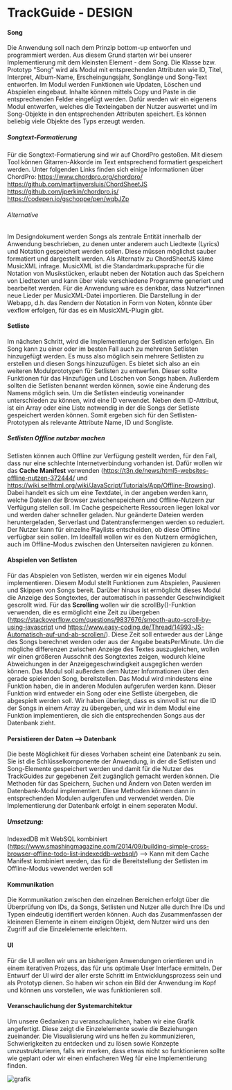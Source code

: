# TrackGuide - DESIGN

#### Song
Die Anwendung soll nach dem Prinzip bottom-up entworfen und programmiert werden. Aus diesem Grund starten wir bei unserer Implementierung mit dem kleinsten Element - dem Song. Die Klasse bzw. Prototyp "Song" wird als Modul mit entsprechenden Attributen wie ID, Titel, Interpret, Album-Name, Erscheingungsjahr, Songlänge und Song-Text entworfen. Im Modul werden Funktionen wie Updaten, Löschen und Abspielen eingebaut. Inhalte können mittels Copy und Paste in die entsprechenden Felder eingefügt werden. Dafür werden wir ein eigenens Modul entwerfen, welches die Texteingaben der Nutzer auswertet und im Song-Objekte in den entsprechenden Attributen speichert. Es können beliebig viele Objekte des Typs erzeugt werden. 

##### Songtext-Formatierung
Für die Songtext-Formatierung sind wir auf ChordPro gestoßen. Mit diesem Tool können Gitarren-Akkorde im Text entsprechend formatiert gespeichert werden. Unter folgenden Links finden sich einige Informationen über ChordPro:
https://www.chordpro.org/chordpro/
https://github.com/martijnversluis/ChordSheetJS
https://github.com/jperkin/chordpro.js/
https://codepen.io/gschoppe/pen/wqbJZp
###### Alternative
Im Designdokument werden Songs als zentrale Entität innerhalb der Anwendung beschrieben, zu denen unter anderem auch Liedtexte (Lyrics) und Notation gespeichert werden sollen. Diese müssen möglichst sauber formatiert und dargestellt werden. Als Alternativ zu ChordSheetJS käme MusicXML infrage. MusicXML ist die Standardmarkupsprache für die Notation von Musikstücken, erlaubt neben der Notation auch das Speichern von Liedtexten und kann über viele verschiedene Programme generiert und bearbeitet werden.
Für die Anwendung wäre es denkbar, dass Nutzer*innen neue Lieder per MusicXML-Datei importieren. Die Darstellung in der Webapp, d.h. das Rendern der Notation in Form von Noten, könnte über vexflow erfolgen, für das es ein MusicXML-Plugin gibt.


#### Setliste
Im nächsten Schritt, wird die Implementierung der Setlisten erfolgen. Ein Song kann zu einer oder im besten Fall auch zu mehreren Setlisten hinzugefügt werden. Es muss also möglich sein mehrere Setlisten zu erstellen und diesen Songs hinzuzufügen. Es bietet sich also an ein weiteren Modulprototypen für Setlisten zu entwerfen. Dieser sollte Funktionen für das Hinzufügen und Löschen von Songs haben. Außerdem sollten die Setlisten benannt werden können, sowie eine Änderung des Namens möglich sein. Um die Setlisten eindeutig voneinander unterschieden zu können, wird eine ID verwendet. Neben dem ID-Attribut, ist ein Array oder eine Liste notwendig in der die Songs der Setliste gespeichert werden können. Somit ergeben sich für den Setlisten-Prototypen als relevante Attribute Name, ID und Songliste. 

##### Setlisten Offline nutzbar machen
Setlisten können auch Offline zur Verfügung gestellt werden, für den Fall, dass nur eine schlechte Internetverbindung vorhanden ist. Dafür wollen wir das **Cache Manifest** verwenden (https://t3n.de/news/html5-websites-offline-nutzen-372444/ und https://wiki.selfhtml.org/wiki/JavaScript/Tutorials/App/Offline-Browsing). Dabei handelt es sich um eine Textdatei, in der angeben werden kann, welche Dateien der Browser zwischenspeichern und Offline-Nutzern zur Verfügung stellen soll. Im Cache gespeicherte Ressourcen liegen lokal vor und werden daher schneller geladen. Nur geänderte Dateien werden heruntergeladen, Serverlast und Datentransfermengen werden so reduziert. Der Nutzer kann für einzelne Playlists entscheiden, ob diese Offline verfügbar sein sollen. Im Idealfall wollen wir es den Nutzern ermöglichen, auch im Offline-Modus zwischen den Unterseiten navigieren zu können. 
 
#### Abspielen von Setlisten
Für das Abspielen von Setlisten, werden wir ein eigenes Modul implementieren. Diesem Modul stellt Funktionen zum Abspielen, Pausieren und Skippen von Songs bereit. Darüber hinaus ist ermöglicht dieses Modul die Anzeige des Songtextes, der automatisch in passender Geschwindigkeit gescrollt wird. Für das **Scrolling** wollen wir die scrollBy()-Funktion verwenden, die es ermöglicht eine Zeit zu übergeben (https://stackoverflow.com/questions/9837676/smooth-auto-scroll-by-using-javascript und https://www.easy-coding.de/Thread/14993-JS-Automatisch-auf-und-ab-scrollen/). Diese Zeit soll entweder aus der Länge des Songs berechnet werden oder aus der Angabe beatsPerMinute. Um die mögliche differenzen zwischen Anzeige des Textes auszugleichen, wollen wir einen größeren Ausschnit des Songtextes zeigen, wodurch kleine Abweichungen in der Anzeigegeschwindigkeit ausgeglichen werden können. Das Modul soll außerdem dem Nutzer Informationen über den gerade spielenden Song, bereitstellen. 
Das Modul wird mindestens eine Funktion haben, die in anderen Modulen aufgerufen werden kann. Dieser Funktion wird entweder ein Song oder eine Setliste übergeben, die abgespielt werden soll. Wir haben überlegt, dass es sinnvoll ist nur die ID der Songs in einem Array zu übergeben, und wir in dem Modul eine Funktion implementieren, die sich die entsprechenden Songs aus der Datenbank zieht. 


<!--#### Nutzer
Der Nutzer ist der relevanteste Teil unserer Anwendung. Über ihn wird die Verwaltung der Setlisten ablaufen. Er ist also das zentrale Element. Auch für ihn werden wir ein extra Modul schreiben, dass als Prototyp für alle Objekte der Nutzer gedacht ist. Der Prototyp wird sehr viele Informationen enthalten und als ganzes in der Datenbank gespeichert werden. Im Objekt "Nutzer" werden Informationen für die eindeutige Identifizierung und zur Prüfung beim Login, also NutzerID, Name und Passwort, gespeichert. Darüberhinaus wird eine Liste mit Setlisten vorhanden sein. In diesem Array wird von Anfang an eine Default-Setliste existieren, in der alle angelegten Songs gespeichert werden.
Wichtige Methoden für Objekte diesen Typs sind unserer Ansicht nach Ändern des Nutzernamens und Passworts. Methoden die Setlisten oder Songs betreffen, werden in die entsprechenden Module implementiert. Wenn es sinnvoll ist, werden einige relevante Methoden für die Verwendung in anderen Teilen der Anwendung zugänglich gemacht. -->

#### Persistieren der Daten --> Datenbank 
Die beste Möglichkeit für dieses Vorhaben scheint eine Datenbank zu sein. Sie ist die Schlüsselkomponente der Anwendung, in der die Setlisten und Song-Elemente gespeichert werden und damit für die Nutzer des TrackGuides zur gegebenen Zeit zugänglich gemacht werden können. Die Methoden für das Speichern, Suchen und Ändern von Daten werden im Datenbank-Modul implementiert. Diese Methoden können dann in entsprechenden Modulen aufgerufen und verwendet werden. Die Implementierung der Datenbank erfolgt in einem seperaten Modul. 
##### Umsetzung:
IndexedDB mit WebSQL kombiniert (https://www.smashingmagazine.com/2014/09/building-simple-cross-browser-offline-todo-list-indexeddb-websql/) --> Kann mit dem Cache Manifest kombiniert werden, das für die Bereitstellung der Setlisten im Offline-Modus vewendet werden soll


<!--#### Login
Der Login ist der Einstieg in die Anwendung und notwending, um die Setlisten nutzerbezogen verwalten und anzeigen zu können. Er stellt die oberste Ebenen der Anwendung dar. Im Login-Feature sollen Nutzernamen und Passwort bei Anwendungsstart abgefragt werden und mit den Daten in der Datenbank abgeglichen werden. Stimmen beide Eingaben mit einem gespeicherten Nutzer-Objekt überein, werden die Informationen dieses Objekts geladen und angezeigt. Wichtig hierbei ist bei Account-Erstellung zu prüfen, ob ein Nutzernamen schon existiert, damit ausgeschlossen ist, dass zwei Nutzer denselben Namen haben und es bei eine großen Anzahl an Nutzer zu Schwierigkeiten kommt. https://www.codegrepper.com/code-examples/html/javascript+login+page+with+database -->

#### Kommunikation
Die Kommunikation zwischen den einzelnen Bereichen erfolgt über die Überprüfung von IDs, da Songs, Setlisten und Nutzer alle durch Ihre IDs und Typen eindeutig identifiert werden können. Auch das Zusammenfassen der kleineren Elemente in einem einzigen Objekt, dem Nutzer wird uns den Zugriff auf die Einzelelemente erleichtern.  

<!--[Beschreiben Sie hier die intendierte Code-Struktur Ihrer Anwendung. Notieren Sie wesentliche Module oder Konzepte, entlang derer sich Ihre Anwendung strukturieren lässt. Gehen Sie dabei auch auf grundlegende Architekturen, z.B. die Unterscheidung von Server- und Client-Anwendung ein und beschreiben Sie die Art und Weise, wie Teilkomponenten miteinander kommunizieren werden. Entwerfen Sie Strukturen und Vorgaben für zentrale Datenobjekte und geben Sie an, welche Teilbereiche der Anwendung unter Verwendung externe APIs oder Bibliotheken umgesetzt werden sollen. Erweitern und Überarbeiten Sie dieses Dokument im Verlauf des Projektes. Hier soll stets eine aktuelle Dokumentation des aktuell geplanten bzw. umgesetzten Software Designs einsehbar sein.]-->

#### UI
Für die UI wollen wir uns an bisherigen Anwendungen orientieren und in einem iterativen Prozess, das für uns optimale User Interface ermitteln. Der Entwurf der UI wird der aller erste Schritt im Entwicklungsprozess sein und als Prototyp dienen. So haben wir schon ein Bild der Anwendung im Kopf und können uns vorstellen, wie was funktionieren soll. 

#### Veranschaulichung der Systemarchitektur
Um unsere Gedanken zu veranschaulichen, haben wir eine Grafik angefertigt. Diese zeigt die Einzelelemente sowie die Beziehungen zueinander. Die Visualisierung wird uns helfen zu kommunizieren, Schwierigkeiten zu entdecken und zu lösen sowie Konzepte umzustrukturieren, falls wir merken, dass etwas nicht so funktionieren sollte wie geplant oder wir einen einfacheren Weg für eine Implementierung finden. 

![grafik](https://github.com/Multimedia-Engineering-Regensburg-Tasks/mme-ss2021-projekte-songbook-juliafrankalena/blob/master/docs/DesignTrackGuide.jpg?raw=true)


